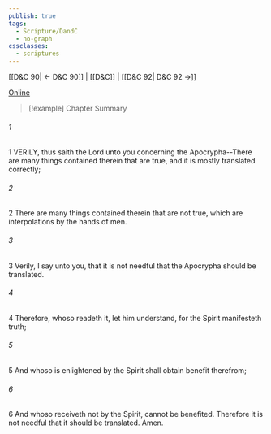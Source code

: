 ```yaml
---
publish: true
tags:
  - Scripture/DandC
  - no-graph
cssclasses:
  - scriptures
---
```

[[D&C 90| ← D&C 90]] | [[D&C]] | [[D&C 92| D&C 92 →]]

[Online](https://churchofjesuschrist.org/study/scriptures/dc-testament/dc/91?lang=eng)

>[!example] Chapter Summary
>
###### 1
1 VERILY, thus saith the Lord unto you concerning the Apocrypha--There are many things contained therein that are true, and it is mostly translated correctly;
###### 2
2 There are many things contained therein that are not true, which are interpolations by the hands of men.
###### 3
3 Verily, I say unto you, that it is not needful that the Apocrypha should be translated.
###### 4
4 Therefore, whoso readeth it, let him understand, for the Spirit manifesteth truth;
###### 5
5 And whoso is enlightened by the Spirit shall obtain benefit therefrom;
###### 6
6 And whoso receiveth not by the Spirit, cannot be benefited. Therefore it is not needful that it should be translated. Amen.




